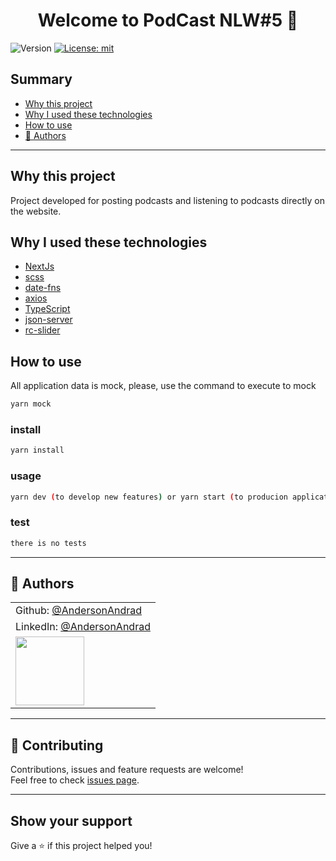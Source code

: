 <h1 align="center">Welcome to PodCast NLW#5 👋</h1>
<p>
  <img alt="Version" src="https://img.shields.io/badge/version-0.0.1-blue.svg?cacheSeconds=2592000" />
  <a href="#" target="_blank">
    <img alt="License: mit" src="https://img.shields.io/badge/License-mit-yellow.svg" />
  </a>
</p>




## Summary

- [Why this project](#why-this-project)
- [Why I used these technologies](#why-i-used-these-technologies)
- [How to use](#how-to-use)
- [👤 Authors](#👤-Authors)

---------------------------------------

## Why this project

Project developed for posting podcasts and listening to podcasts directly on the website.

## Why I used these technologies

- [NextJs](https://nextjs.org/)
- [scss](https://sass-lang.com/)
- [date-fns](https://date-fns.org/)
- [axios](https://github.com/axios/axios)
- [TypeScript](https://www.typescriptlang.org/)
- [json-server](https://www.npmjs.com/package/json-server)
- [rc-slider](https://www.npmjs.com/package/rc-slider)

## How to use

All application data is mock, please, use the command to execute to mock

```sh
yarn mock
```

### install

```sh
yarn install
```

### usage

```sh
yarn dev (to develop new features) or yarn start (to producion application)
```

### test

```sh
there is no tests
```

-----------------------

## 👤 Authors

|                                                              |
| :----------------------------------------------------------- |
| Github: [@AndersonAndrad](https://github.com/AndersonAndrad) |
| LinkedIn: [@AndersonAndrad](https://linkedin.com/in/AndersonAndrad) |
| <img src="https://avatars0.githubusercontent.com/u/31743641?s=400&u=b6d9e1c428279846440325b0fae90f4b9c4d1d98&v=4" width="110"> |

--------------

## 🤝 Contributing

Contributions, issues and feature requests are welcome!<br />Feel free to check [issues page](https://github.com/AndersonAndrad/study-nlw5-reactjs/issues). 

------------------------------

## Show your support

Give a ⭐️ if this project helped you!